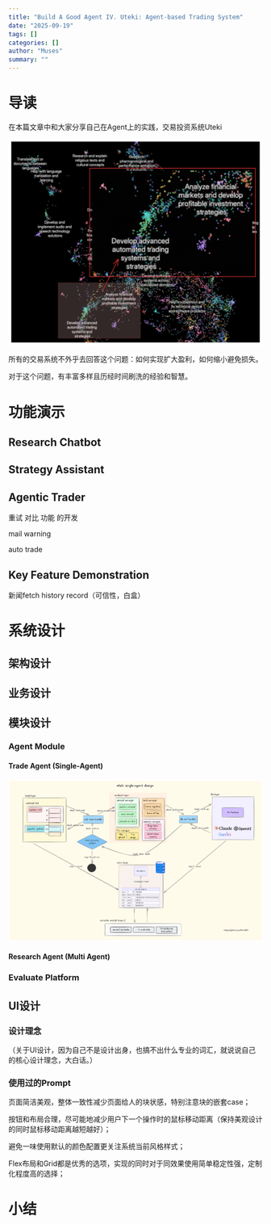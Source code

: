 ```yaml
---
title: "Build A Good Agent IV. Uteki: Agent-based Trading System"
date: "2025-09-19"
tags: []
categories: []
author: "Muses"
summary: ""
---
```


<h1>导读</h1><p>在本篇文章中和大家分享自己在Agent上的实践，交易投资系统Uteki</p><p></p><img src="https://raw.githubusercontent.com/Rain1601/rain.blog.repo/main/assets/images/imported_20250919_223552_39670b66.png" alt="" isuploading="false"><p>所有的交易系统不外乎去回答这个问题：如何实现扩大盈利，如何缩小避免损失。</p><p>对于这个问题，有丰富多样且历经时间刷洗的经验和智慧。</p><h1>功能演示</h1><h2>Research Chatbot</h2><h2>Strategy Assistant</h2><h2>Agentic Trader</h2><p>重试 对比 功能 的开发</p><p>mail warning</p><p>auto trade</p><h2>Key Feature Demonstration</h2><p>新闻fetch history record（可信性，白盒）</p><h1>系统设计</h1><h2>架构设计</h2><p></p><p></p><p></p><h2>业务设计</h2><h2>模块设计</h2><h3>Agent Module</h3><h4>Trade Agent (Single-Agent)</h4><p></p><img src="https://raw.githubusercontent.com/Rain1601/rain.blog.repo/main/assets/images/imported_20250919_223554_071f4a71.png" alt="" isuploading="false"><h4>Research Agent (Multi Agent)</h4><h3>Evaluate Platform</h3><h2>UI设计</h2><h3>设计理念</h3><p>（关于UI设计，因为自己不是设计出身，也搞不出什么专业的词汇，就说说自己的核心设计理念，大白话。）</p><h3>使用过的Prompt</h3><p>页面简洁美观，整体一致性减少页面给人的块状感，特别注意块的嵌套case；</p><p>按钮和布局合理，尽可能地减少用户下一个操作时的鼠标移动距离（保持美观设计的同时鼠标移动距离越短越好）；</p><p>避免一味使用默认的颜色配置更关注系统当前风格样式；</p><p>Flex布局和Grid都是优秀的选项，实现的同时对于同效果使用简单稳定性强，定制化程度高的选择；</p><h1>小结</h1><p></p>